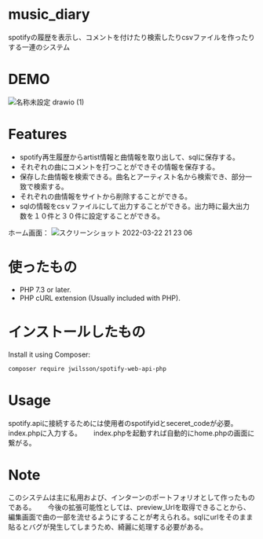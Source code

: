 # music_diary

spotifyの履歴を表示し、コメントを付けたり検索したりcsvファイルを作ったりする一連のシステム

# DEMO

![名称未設定 drawio (1)](https://user-images.githubusercontent.com/95104894/159476987-4291191b-dfab-4334-a9cc-19592c034ca3.png)
# Features
* spotify再生履歴からartist情報と曲情報を取り出して、sqlに保存する。  
* それぞれの曲にコメントを打つことができその情報を保存する。  
* 保存した曲情報を検索できる。曲名とアーティスト名から検索でき、部分一致で検索する。  
* それぞれの曲情報をサイトから削除することができる。  
* sqlの情報をcsｖファイルにして出力することができる。出力時に最大出力数を１０件と３０件に設定することができる。  
  
ホーム画面：
![スクリーンショット 2022-03-22 21 23 06](https://user-images.githubusercontent.com/95104894/159481233-465ee74b-9889-42d4-b3f7-c4935d22f16d.png)




# 使ったもの


* PHP 7.3 or later.
* PHP cURL extension (Usually included with PHP).


# インストールしたもの

Install it using Composer:

```bash
composer require jwilsson/spotify-web-api-php
```

# Usage
spotify.apiに接続するためには使用者のspotifyidとseceret_codeが必要。
index.phpに入力する。　　
index.phpを起動すれば自動的にhome.phpの画面に繋がる。

# Note
このシステムは主に私用および、インターンのポートフォリオとして作ったものである。　　
今後の拡張可能性としては、preview_Urlを取得できることから、編集画面で曲の一部を流せるようにすることが考えられる。sqlにurlをそのまま貼るとバグが発生してしまうため、綺麗に処理する必要がある。



